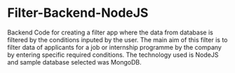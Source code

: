 # Filter-Backend-NodeJS

Backend Code for creating a filter app where the data from database is filtered by the conditions inputed by the user. The main aim of this filter is to filter data of applicants for a job or internship programme by the company by entering specific required conditions. The technology used is NodeJS and sample database selected was MongoDB.
